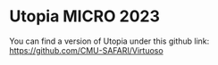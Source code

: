 # Utopia MICRO 2023 

You can find a version of Utopia under this github link: https://github.com/CMU-SAFARI/Virtuoso
